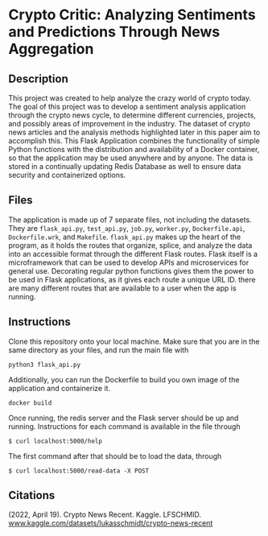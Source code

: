 # Crypto Critic: Analyzing Sentiments and Predictions Through News Aggregation

## Description

This project was created to help analyze the crazy world of crypto today. The goal of this project was to develop a sentiment analysis application through the crypto news cycle, to determine different currencies, projects, and possibly areas of improvement in the industry. The dataset of crypto news articles and the analysis methods highlighted later in this paper aim to accomplish this. This Flask Application combines the functionality of simple Python functions with the distribution and availability of a Docker container, so that the application may be used anywhere and by anyone. The data is stored in a continually updating Redis Database as well to ensure data security and containerized options.

## Files

The application is made up of 7 separate files, not including the datasets. They are `flask_api.py`, `test_api.py`, `job.py`, `worker.py`, `Dockerfile.api`, `Dockerfile.wrk`, and `Makefile`. `flask_api.py` makes up the heart of the program, as it holds the routes that organize, splice, and analyze the data into an accessible format through the different Flask routes. Flask itself is a microframework that can be used to develop APIs and microservices for general use. Decorating regular python functions gives them the power to be used in Flask applications, as it gives each route a unique URL ID. there are many different routes that are available to a user when the app is running.

## Instructions

Clone this repository onto your local machine. Make sure that you are in the same directory as your files, and run the main file with

```
python3 flask_api.py
```

Additionally, you can run the Dockerfile to build you own image of the application and containerize it. 

```
docker build 
```

Once running, the redis server and the Flask server should be up and running. Instructions for each command is available in the file through

```
$ curl localhost:5000/help
```

The first command after that should be to load the data, through

```
$ curl localhost:5000/read-data -X POST
```
## Citations

(2022, April 19). Crypto News Recent. Kaggle. LFSCHMID.
www.kaggle.com/datasets/lukasschmidt/crypto-news-recent
